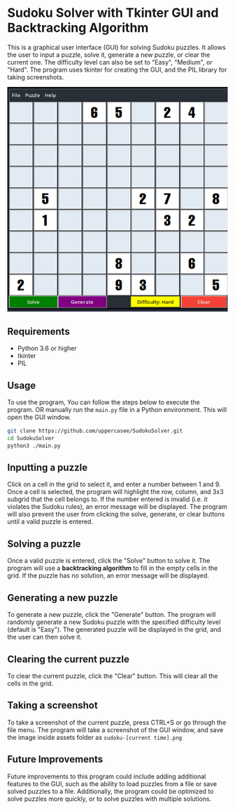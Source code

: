# Sudoku Solver with Tkinter GUI and Backtracking Algorithm

This is a graphical user interface (GUI) for solving Sudoku puzzles. It allows the user to input a puzzle, solve it, generate a new puzzle, or clear the current one. The difficulty level can also be set to "Easy", "Medium", or "Hard". The program uses tkinter for creating the GUI, and the PIL library for taking screenshots.

![Sudoku gif](./assets/Sudoku-3.gif)


## Requirements

- Python 3.6 or higher
- tkinter
- PIL

## Usage
To use the program,
You can follow the steps below to execute the program.
OR manually run the `main.py` file in a Python environment. This will open the GUI window.

``` bash
git clone https://github.com/uppercasee/SudokuSolver.git
cd SudokuSolver
python3 ./main.py
```

## Inputting a puzzle
Click on a cell in the grid to select it, and enter a number between 1 and 9. Once a cell is selected, the program will highlight the row, column, and 3x3 subgrid that the cell belongs to. If the number entered is invalid (i.e. it violates the Sudoku rules), an error message will be displayed. The program will also prevent the user from clicking the solve, generate, or clear buttons until a valid puzzle is entered.

## Solving a puzzle
Once a valid puzzle is entered, click the "Solve" button to solve it. The program will use a **backtracking algorithm** to fill in the empty cells in the grid. If the puzzle has no solution, an error message will be displayed.

## Generating a new puzzle
To generate a new puzzle, click the "Generate" button. The program will randomly generate a new Sudoku puzzle with the specified difficulty level (default is "Easy"). The generated puzzle will be displayed in the grid, and the user can then solve it.

## Clearing the current puzzle
To clear the current puzzle, click the "Clear" button. This will clear all the cells in the grid.

## Taking a screenshot
To take a screenshot of the current puzzle, press CTRL+S or go through the file menu. The program will take a screenshot of the GUI window, and save the image inside assets folder as  `sudoku-[current time].png`

## Future Improvements
Future improvements to this program could include adding additional features to the GUI, such as the ability to load puzzles from a file or save solved puzzles to a file. Additionally, the program could be optimized to solve puzzles more quickly, or to solve puzzles with multiple solutions.
